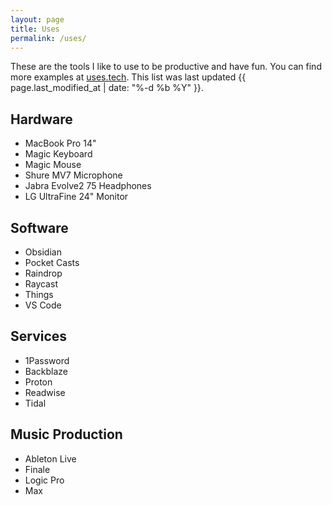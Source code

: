 ```yaml
---
layout: page
title: Uses
permalink: /uses/
---
```


These are the tools I like to use to be productive and have fun. You can find more examples at [uses.tech](https://uses.tech). This list was last updated <time date="{{ page.last_modified_at | date_to_xmlschema }}" itemprop="dateModified">{{ page.last_modified_at | date: "%-d %b %Y" }}</time>.

## Hardware
- MacBook Pro 14"
- Magic Keyboard
- Magic Mouse
- Shure MV7 Microphone
- Jabra Evolve2 75 Headphones
- LG UltraFine 24" Monitor

## Software
- Obsidian
- Pocket Casts
- Raindrop
- Raycast
- Things
- VS Code

## Services
- 1Password
- Backblaze
- Proton
- Readwise
- Tidal

## Music Production
- Ableton Live
- Finale
- Logic Pro
- Max